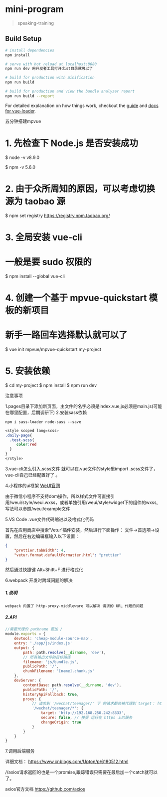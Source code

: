 # mini-program

> speaking-training

## Build Setup

``` bash
# install dependencies
npm install

# serve with hot reload at localhost:8080
npm run dev 用开发者工具打开dist目录就可以了

# build for production with minification
npm run build

# build for production and view the bundle analyzer report
npm run build --report
```

For detailed explanation on how things work, checkout the [guide](http://vuejs-templates.github.io/webpack/) and [docs for vue-loader](http://vuejs.github.io/vue-loader).

五分钟搭建mpvue
# 1. 先检查下 Node.js 是否安装成功
$ node -v
v8.9.0

$ npm -v
5.6.0

# 2. 由于众所周知的原因，可以考虑切换源为 taobao 源
$ npm set registry https://registry.npm.taobao.org/

# 3. 全局安装 vue-cli
# 一般是要 sudo 权限的
$ npm install --global vue-cli

# 4. 创建一个基于 mpvue-quickstart 模板的新项目
# 新手一路回车选择默认就可以了
$ vue init mpvue/mpvue-quickstart my-project

# 5. 安装依赖
$ cd my-project
$ npm install
$ npm run dev

注意事项

1.pages目录下添加新页面，主文件的名字必须是index.vue,js必须是main.js(可能在哪里配置，后期调研下)
2.安装sass依赖

```
npm i sass-loader node-sass --save
```

```css
<style scoped lang=scss>
.daily-page{
  .test-scss{
     color:red
  }
}
</style>
```

3.vue-cli怎么引入.scss文件
就可以在.vue文件的style里import .scss文件了， vue-cli自己已经配置好了 。

4.小程序的ui框架 
[WeUI官网](https://weui.io)
 
由于微信小程序不支持dom操作，所以样式文件可直接引用/weui/style/weui.wxss，或者单独引用/weui/style/widget下的组件的wxss,
写法可以参照/weui/example文件

5.VS Code .vue文件代码缩进以及格式化代码

首先在应用商店中搜索'Vetur'插件安装，然后进行下面操作：
文件->首选项->设置，然后在右边编辑框输入以下设置：

```json
{
    "prettier.tabWidth": 4,
    "vetur.format.defaultFormatter.html": "prettier"
}
```

然后通过快捷键 Alt+Shift+F 进行格式化

6.webpack 开发时跨域问题的解决

##### 1.说明

```
webpack 内置了 http-proxy-middleware 可以解决 请求的 URL 代理的问题
```

##### 2.API

```js
//需要代理的 pathname 要加 /
module.exports = {
    devtool: 'cheap-module-source-map',
    entry: './app/js/index.js'
    output: {
        path: path.resolve(__dirname, 'dev'),
        // 所有输出文件的目标路径
        filename: 'js/bundle.js',
        publicPath: '/',
        chunkFilename: '[name].chunk.js'
    },
    devServer: {
        contentBase: path.resolve(__dirname, 'dev'),
        publicPath: '/',
        historyApiFallback: true,
        proxy: {
            // 请求到 '/wechat/teenager/' 下 的请求都会被代理到 target： http://192.168.250.242:8333 中
            '/wechat/teenager/*': { 
                target: 'http://192.168.250.242:8333',
                secure: false, // 接受 运行在 https 上的服务
                changeOrigin: true
            }
        }
    }
}
```

7.调用后端服务

详细文档： https://www.cnblogs.com/Upton/p/6180512.html

//axios请求返回的也是一个promise,跟踪错误只需要在最后加一个catch就可以了。

axios官方文档 https://github.com/axios






